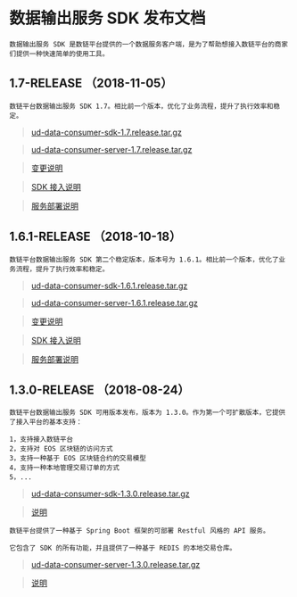 
# 数据输出服务 SDK 发布文档

``` 引言
数据输出服务 SDK 是数链平台提供的一个数据服务客户端，是为了帮助想接入数链平台的商家们提供一种快速简单的使用工具。
```

## 1.7-RELEASE （2018-11-05）

```plaintext
数链平台数据输出服务 SDK 1.7。相比前一个版本，优化了业务流程，提升了执行效率和稳定。
```

>[ud-data-consumer-sdk-1.7.release.tar.gz](1.7/ud-data-consumer-sdk-1.7.release.tar.gz?raw=true)

>[ud-data-consumer-server-1.7.release.tar.gz](1.7/ud-data-consumer-server-1.7.release.tar.gz?raw=true)

>[变更说明](1.7/README.md)

>[SDK 接入说明](1.7/SDK.md)

>[服务部署说明](1.7/DEPLOY.md)

## 1.6.1-RELEASE （2018-10-18）

```plaintext
数链平台数据输出服务 SDK 第二个稳定版本，版本号为 1.6.1。相比前一个版本，优化了业务流程，提升了执行效率和稳定。
```

>[ud-data-consumer-sdk-1.6.1.release.tar.gz](1.6.1/ud-data-consumer-sdk-1.6.1.release.tar.gz?raw=true)

>[ud-data-consumer-server-1.6.1.release.tar.gz](1.6.1/ud-data-consumer-server-1.6.1.release.tar.gz?raw=true)

>[变更说明](1.6.1/README.md)

>[SDK 接入说明](1.6.1/SDK.md)

>[服务部署说明](1.6.1/DEPLOY.md)


## 1.3.0-RELEASE （2018-08-24）

``` 发布说明
数链平台数据输出服务 SDK 可用版本发布，版本为 1.3.0。作为第一个可扩散版本，它提供了接入平台的基本支持：

1，支持接入数链平台
2，支持对 EOS 区块链的访问方式
3，支持一种基于 EOS 区块链合约的交易模型
4，支持一种本地管理交易订单的方式
5，...
```

>[ud-data-consumer-sdk-1.3.0.release.tar.gz](1.3.0/ud-data-consumer-sdk.tar.gz?raw=true)

>[说明](https://github.com/unitedata-org-public/Documentation/blob/master/consumer-sdk-doc.md)

``` 发布说明
数链平台提供了一种基于 Spring Boot 框架的可部署 Restful 风格的 API 服务。

它包含了 SDK 的所有功能，并且提供了一种基于 REDIS 的本地交易仓库。
```

>[ud-data-consumer-server-1.3.0.release.tar.gz](1.3.0/ud-data-consumer-server.tar.gz?raw=true)

>[说明](https://github.com/unitedata-org-public/Documentation/blob/master/consumer-api-install-doc.md)
